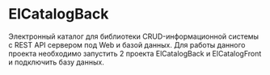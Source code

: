 # ElCatalogBack

Электронный каталог для библиотеки CRUD-информационной системы с REST API сервером под Web и базой данных.
Для работы данного проекта необходимо запустить 2 проекта ElCatalogBack и ElCatalogFront и подключить базу данных.
